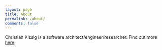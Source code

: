 ```yaml
---
layout: page
title: About
permalink: /about/
comments: false
---
```


Christian Kissig is a software architect/engineer/researcher. Find out more [here](https://christian.kissig.org/)

